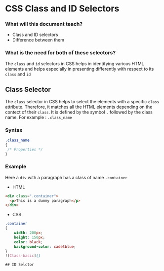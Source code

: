 # CSS Class and ID Selectors

### What will this document teach?
   * Class and ID selectors
   * Difference between them
   
### What is the need for both of these selectors?
The `class` and `id` selectors in CSS helps in identifying various HTML elements and helps especially in presenting differently with respect to its `class` and `id`

## Class Selector
The `class` selector in CSS helps to select the elements with a specific `class` attribute. Therefore, it matches all the HTML elements depending on the contect of their `class`.
It is defined by the symbol `.` followed by the class name. For example : `.class_name`

### Syntax
```css
.class_name
{
 /* Properties */
}
```

### Example
Here a `div` with a paragraph has a class of name `.container`

* HTML
```html
<div class=".container">
  <p>This is a dummy paragraph</p>
</div>
```
* CSS
```css
.container
{
    width: 200px;
    height: 150px;
    color: black;
    background-color: cadetblue;
}
![Class-basic]()

## ID Selctor
